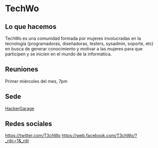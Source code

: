 # TechWo

## Lo que hacemos

TechWo es una comunidad formada por mujeres involucradas en la tecnología (programadoras, diseñadoras, testers, sysadmin, soporte, etc) en busca de generar conocimiento y motivar a las mujeres para que participen y se inicien en el mundo de la informática.

## Reuniones

Primer miércoles del mes, 7pm

## Sede

[HackerGarage](https://goo.gl/maps/vvzEhAjZ8nx)

## Redes sociales

https://twitter.com/T3chWo
https://web.facebook.com/T3chWo/?_rdc=1&_rdr
